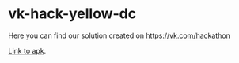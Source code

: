 # vk-hack-yellow-dc
Here you can find our solution created on https://vk.com/hackathon

[Link to apk](https://demo134.bravo.vkhackathon.com/pushkinmuseum.apk).
